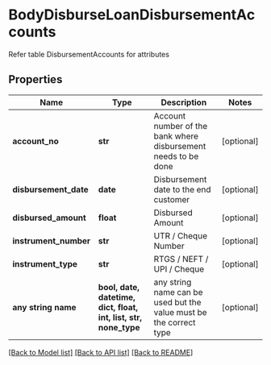 # BodyDisburseLoanDisbursementAccounts

Refer table DisbursementAccounts for attributes

## Properties
Name | Type | Description | Notes
------------ | ------------- | ------------- | -------------
**account_no** | **str** | Account number of the bank where disbursement needs to be done | [optional] 
**disbursement_date** | **date** | Disbursement date to the end customer | [optional] 
**disbursed_amount** | **float** | Disbursed Amount | [optional] 
**instrument_number** | **str** | UTR / Cheque Number | [optional] 
**instrument_type** | **str** | RTGS / NEFT / UPI / Cheque | [optional] 
**any string name** | **bool, date, datetime, dict, float, int, list, str, none_type** | any string name can be used but the value must be the correct type | [optional]

[[Back to Model list]](../README.md#documentation-for-models) [[Back to API list]](../README.md#documentation-for-api-endpoints) [[Back to README]](../README.md)


